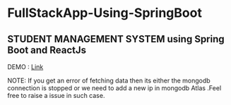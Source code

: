 # FullStackApp-Using-SpringBoot

## STUDENT MANAGEMENT SYSTEM using Spring Boot and ReactJs

DEMO : [Link](https://student-managment-system-anugam.netlify.app/)

NOTE: If you get an error of fetching data then its either the mongodb connection is stopped or we need to add a new ip in mongodb Atlas .Feel free to raise a issue in such case.
